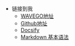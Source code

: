 <!-- _navbar.md -->

* 链接到我
  * [WAVEGO地址](https://www.waveshare.net/wiki/WAVEGO)
  * [Github地址](https://github.com/zeyue)
  * [Docsify](https://docsify.js.org/#/)
  * [Markdown 基本语法](https://markdown.com.cn/basic-syntax/)

